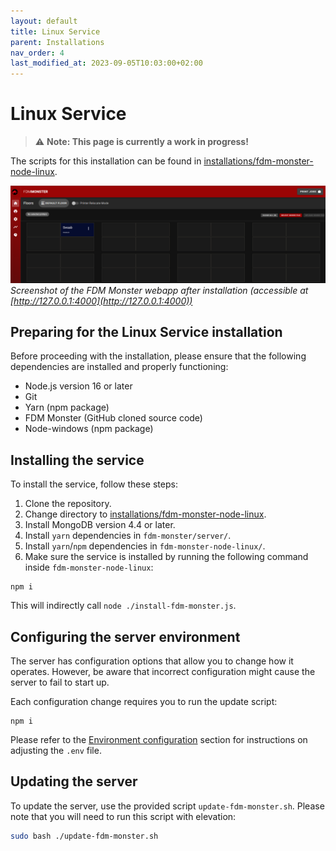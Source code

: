 ```yaml
---
layout: default
title: Linux Service
parent: Installations
nav_order: 4
last_modified_at: 2023-09-05T10:03:00+02:00
---
```


# Linux Service

> :warning: **Note: This page is currently a work in progress!**

The scripts for this installation can be found in [installations/fdm-monster-node-linux](../../installations/fdm-monster-node-linux).

![Image](../images/server-running.png)
*Screenshot of the FDM Monster webapp after installation (accessible at [http://127.0.0.1:4000](http://127.0.0.1:4000))*


## Preparing for the Linux Service installation

Before proceeding with the installation, please ensure that the following dependencies are installed and properly functioning:

- Node.js version 16 or later
- Git
- Yarn (npm package)
- FDM Monster (GitHub cloned source code)
- Node-windows (npm package)

## Installing the service

To install the service, follow these steps:

1. Clone the repository.
2. Change directory to [installations/fdm-monster-node-linux](../../installations/fdm-monster-node-linux).
3. Install MongoDB version 4.4 or later.
4. Install `yarn` dependencies in `fdm-monster/server/`.
5. Install `yarn`/`npm` dependencies in `fdm-monster-node-linux/`.
6. Make sure the service is installed by running the following command inside `fdm-monster-node-linux`:

```shell
npm i
```

This will indirectly call `node ./install-fdm-monster.js`.

## Configuring the server environment

The server has configuration options that allow you to change how it operates. However, be aware that incorrect configuration might cause the server to fail to start up.

Each configuration change requires you to run the update script:

```shell
npm i
```

Please refer to the [Environment configuration](env_config.md) section for instructions on adjusting the `.env` file.

## Updating the server

To update the server, use the provided script `update-fdm-monster.sh`. Please note that you will need to run this script with elevation:

```bash
sudo bash ./update-fdm-monster.sh
```